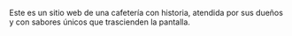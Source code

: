 Este es un sitio web de una cafetería con historia, atendida por sus dueños y con sabores únicos que trascienden la pantalla.
